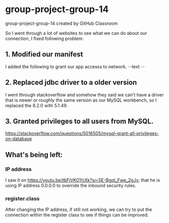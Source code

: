 # group-project-group-14
group-project-group-14 created by GitHub Classroom

So I went through a lot of websites to see what we can do about our connection, I fixed following problem:

## 1. Modified our manifest
I added the following to grant our app accesss to network.
···text
<uses-permission android:name="android.permission.INTERNET" />
<uses-permission android:name="android.permission.ACCESS_NETWORK_STATE" />
···

## 2. Replaced jdbc driver to a older version
I went through stackoverflow and somehow they said we can't have a driver that is newer or roughly the same version as our MySQL workbench, so I replaced the 8.2.0 with 5.1.49.

## 3. Granted privileges to all users from MySQL.
https://stackoverflow.com/questions/5016505/mysql-grant-all-privileges-on-database

## What's being left:
### IP address
I saw it on https://youtu.be/tbFiVKOYcXk?si=5E-BgqI_Fwe_2gJv, that he is using IP address 0.0.0.0 to override the inbound security rules.

### register.class
After changing the IP address, if still not working, we can try to put the connection within the register class to see if things can be improved.


